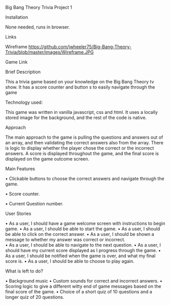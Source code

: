 Big Bang Theory 
Trivia
Project 1

Installation

None needed, runs in browser.

Links

Wireframe
https://github.com/jwheeler75/Big-Bang-Theory-Trivia/blob/master/images/Wireframe.JPG 


Game Link

Brief Description

This a trivia game based on your knowledge on the Big Bang Theory tv show.  It has a score counter and button s to easily navigate through the game

Technology used:

This game was written in vanilla javascript, css and html.
It uses a locally stored image for the background, and the rest of the code is native.




Approach

The main approach to the game is pulling the questions and answers out of an array, and then validating the correct answers also from the array. There is logic to display whether the player chose the correct or the incorrect answers. A score is displayed throughout the game, and the final score is displayed on the game outcome screen.

Main Features

•	Clickable buttons to choose the correct answers and navigate through the game.

•	Score counter.

•	Current Question number.

User Stories 

•	As a user, I should have a game welcome screen with instructions to begin game.
•	As a user, I should be able to start the game.
•	As a user, I should be able to click on the correct answer.
•	As a user, I should be shown a message to whether my answer was correct or incorrect.  
•	As a user, I should be able to navigate to the next question.
•	As a user, I should have my current score displayed as I progress through the game.
•	As a user, I should be notified when the game is over, and what my final score is.
•	As a user, I should be able to choose to play again.

What is left to do?

•	Background music
•	Custom sounds for correct and incorrect answers.
•	Scoring logic to give a different witty end of game messages based on the final score of the game.
•	Choice of a short quiz of 10 questions and a longer quiz of 20 questions.


